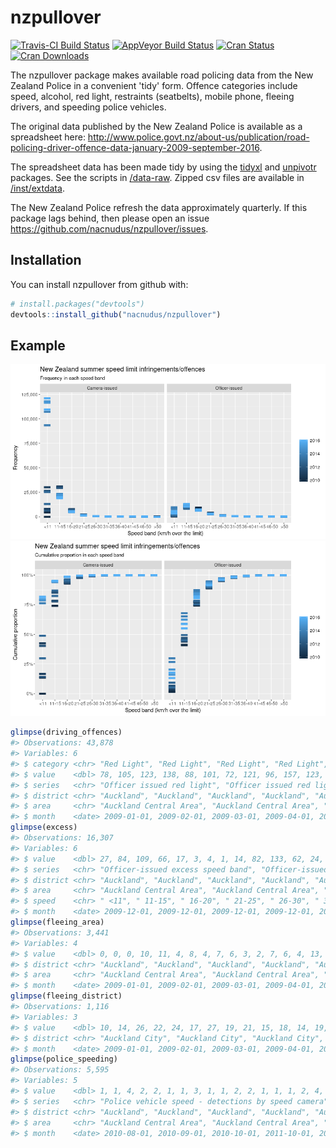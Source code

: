
<!-- README.md is generated from README.Rmd. Please edit that file -->
nzpullover
==========

[![Travis-CI Build Status](https://travis-ci.org/nacnudus/nzpullover.svg?branch=master)](https://travis-ci.org/nacnudus/nzpullover) [![AppVeyor Build Status](https://ci.appveyor.com/api/projects/status/github/nacnudus/nzpullover?branch=master&svg=true)](https://ci.appveyor.com/project/nacnudus/nzpullover) [![Cran Status](http://www.r-pkg.org/badges/version/nzpullover)](https://cran.r-project.org/web/packages/nzpullover/index.html) [![Cran Downloads](https://cranlogs.r-pkg.org/badges/nzpullover)](https://www.r-pkg.org/pkg/nzpullover)

The nzpullover package makes available road policing data from the New Zealand Police in a convenient 'tidy' form. Offence categories include speed, alcohol, red light, restraints (seatbelts), mobile phone, fleeing drivers, and speeding police vehicles.

The original data published by the New Zealand Police is available as a spreadsheet here: <http://www.police.govt.nz/about-us/publication/road-policing-driver-offence-data-january-2009-september-2016>.

The spreadsheet data has been made tidy by using the [tidyxl](https://github.com/nacnudus/tidyxl) and [unpivotr](https://github.com/nacnudus/unpivotr) packages. See the scripts in [/data-raw](https://github.com/nacnudus/nzpullover/tree/master/data-raw). Zipped csv files are available in [/inst/extdata](https://github.com/nacnudus/nzpullover/tree/master/inst/extdata).

The New Zealand Police refresh the data approximately quarterly. If this package lags behind, then please open an issue <https://github.com/nacnudus/nzpullover/issues>.

Installation
------------

You can install nzpullover from github with:

``` r
# install.packages("devtools")
devtools::install_github("nacnudus/nzpullover")
```

Example
-------

![](README-example-1.png)![](README-example-2.png)

``` r
glimpse(driving_offences)
#> Observations: 43,878
#> Variables: 6
#> $ category <chr> "Red Light", "Red Light", "Red Light", "Red Light", "...
#> $ value    <dbl> 78, 105, 123, 138, 88, 101, 72, 121, 96, 157, 123, 97...
#> $ series   <chr> "Officer issued red light", "Officer issued red light...
#> $ district <chr> "Auckland", "Auckland", "Auckland", "Auckland", "Auck...
#> $ area     <chr> "Auckland Central Area", "Auckland Central Area", "Au...
#> $ month    <date> 2009-01-01, 2009-02-01, 2009-03-01, 2009-04-01, 2009...
glimpse(excess)
#> Observations: 16,307
#> Variables: 6
#> $ value    <dbl> 27, 84, 109, 66, 17, 3, 4, 1, 14, 82, 133, 62, 24, 6,...
#> $ series   <chr> "Officer-issued excess speed band", "Officer-issued e...
#> $ district <chr> "Auckland", "Auckland", "Auckland", "Auckland", "Auck...
#> $ area     <chr> "Auckland Central Area", "Auckland Central Area", "Au...
#> $ speed    <chr> " <11", " 11-15", " 16-20", " 21-25", " 26-30", " 31-...
#> $ month    <date> 2009-12-01, 2009-12-01, 2009-12-01, 2009-12-01, 2009...
glimpse(fleeing_area)
#> Observations: 3,441
#> Variables: 4
#> $ value    <dbl> 0, 0, 0, 10, 11, 4, 8, 4, 7, 6, 3, 2, 7, 6, 4, 13, 10...
#> $ district <chr> "Auckland", "Auckland", "Auckland", "Auckland", "Auck...
#> $ area     <chr> "Auckland Central Area", "Auckland Central Area", "Au...
#> $ month    <date> 2009-01-01, 2009-02-01, 2009-03-01, 2009-04-01, 2009...
glimpse(fleeing_district)
#> Observations: 1,116
#> Variables: 3
#> $ value    <dbl> 10, 14, 26, 22, 24, 17, 27, 19, 21, 15, 18, 14, 19, 1...
#> $ district <chr> "Auckland City", "Auckland City", "Auckland City", "A...
#> $ month    <date> 2009-01-01, 2009-02-01, 2009-03-01, 2009-04-01, 2009...
glimpse(police_speeding)
#> Observations: 5,595
#> Variables: 5
#> $ value    <dbl> 1, 1, 4, 2, 2, 1, 1, 3, 1, 1, 2, 2, 1, 1, 1, 2, 4, 3,...
#> $ series   <chr> "Police vehicle speed - detections by speed camera", ...
#> $ district <chr> "Auckland", "Auckland", "Auckland", "Auckland", "Auck...
#> $ area     <chr> "Auckland Central Area", "Auckland Central Area", "Au...
#> $ month    <date> 2010-08-01, 2010-09-01, 2010-10-01, 2011-10-01, 2011...
```
